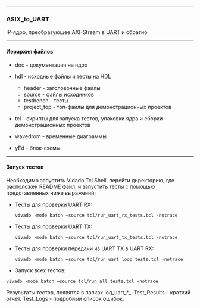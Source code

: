 ------

### ASIX_to_UART

IP-ядро, преобразующее AXI-Stream в UART и обратно

------

#### Иерархия файлов

- doc - документация на ядро
- hdl - исходные файлы и тесты на HDL
  - header - заголовочные файлы
  - source - файлы исходников
  - testbench - тесты
  - project_top - топ-файлы для демонстрационных проектов

- tcl - скрипты для запуска тестов, упаковки ядра и сборки демонстрационных проектов
- wavedrom - временные диаграммы
- yEd - блок-схемы

------

#### Запуск тестов

Необходимо запустить Vidado Tcl Shell, перейти директорию, где расположен README файл, и запустить тесты с помощью представленных ниже выражений:

- Тесты для проверки UART RX: 

  ```
  vivado -mode batch –source tcl/run_uart_rx_tests.tcl -notrace
  ```

- Тесты для проверки UART TX: 

  ```
  vivado -mode batch –source tcl/run_uart_tx_tests.tcl -notrace
  ```


- Тесты для проверки передачи из UART TX в UART RX: 

  ```
  vivado -mode batch –source tcl/run_uart_loop_tests.tcl -notrace
  ```


- Запуск всех тестов: 


```
vivado -mode batch –source tcl/run_all_tests.tcl -notrace
```

Результаты тестов, появятся в папках log_uart_*_.  Test_Results - краткий отчет. Test_Logs - подробный список ошибок.